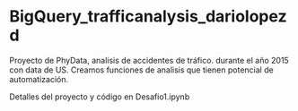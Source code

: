 # BigQuery_trafficanalysis_dariolopezd
Proyecto de PhyData, analisis de accidentes de tráfico. durante el año 2015 con data de US. 
Creamos funciones de analisis que tienen potencial de automatización.     

Detalles del proyecto y código en Desafio1.ipynb 
